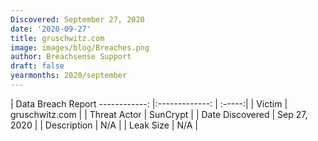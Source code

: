 ```yaml
---
Discovered: September 27, 2020
date: '2020-09-27'
title: gruschwitz.com
image: images/blog/Breaches.png
author: Breachsense Support
draft: false
yearmonths: 2020/september
---
```



| Data Breach Report
------------:   |:-------------:    | :-----:|
| Victim    | gruschwitz.com      | 
| Threat Actor    | SunCrypt      | 
| Date Discovered    | Sep 27, 2020      | 
| Description    | N/A      | 
| Leak Size    | N/A      | 

